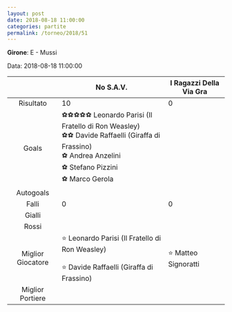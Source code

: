 ```yaml
---
layout: post
date: 2018-08-18 11:00:00
categories: partite
permalink: /torneo/2018/51
---
```

**Girone**: E - Mussi

Data: 2018-08-18 11:00:00

| | No S.A.V. | I Ragazzi Della Via Gra |
|:-----:|-----|-----|
Risultato|10|0
Goals|⚽⚽⚽⚽⚽ Leonardo Parisi (Il Fratello di Ron Weasley)<br/>⚽⚽ Davide Raffaelli (Giraffa di Frassino)<br/>⚽ Andrea Anzelini<br/>⚽ Stefano Pizzini <br/>⚽ Marco Gerola|
Autogoals||
Falli|0|0
Gialli||
Rossi||
Miglior Giocatore|⭐ Leonardo Parisi (Il Fratello di Ron Weasley)<br/><br/>⭐ Davide Raffaelli (Giraffa di Frassino)<br/>|⭐ Matteo Signoratti<br/>
Miglior Portiere||